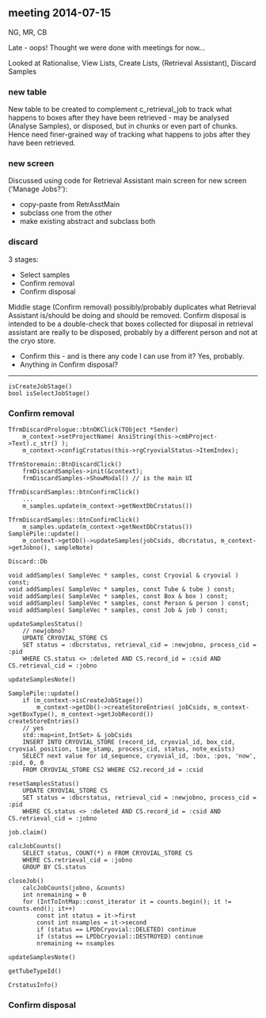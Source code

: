 ## meeting 2014-07-15

NG, MR, CB

Late - oops! Thought we were done with meetings for now...

Looked at Rationalise, View Lists, Create Lists, (Retrieval Assistant), Discard Samples

### new table

New table to be created to complement c_retrieval_job to track what happens to boxes after they have been retrieved - may be analysed (Analyse Samples), or disposed, but in chunks or even part of chunks. Hence need finer-grained way of tracking what happens to jobs after they have been retrieved.


### new screen

Discussed using code for Retrieval Assistant main screen for new screen ('Manage Jobs?'):

* copy-paste from RetrAsstMain
* subclass one from the other
* make existing abstract and subclass both

### discard

3 stages: 

* Select samples
* Confirm removal
* Confirm disposal

Middle stage (Confirm removal) possibly/probably duplicates what Retrieval Assistant is/should be doing and should be removed. Confirm disposal is intended to be a double-check that boxes collected for disposal in retrieval assistant are really to be disposed, probably by a different person and not at the cryo store.

* Confirm this - and is there any code I can use from it? Yes, probably. 
* Anything in Confirm disposal?

---

    isCreateJobStage()
    bool isSelectJobStage()

### Confirm removal



    TfrmDiscardPrologue::btnOKClick(TObject *Sender)
        m_context->setProjectName( AnsiString(this->cmbProject->Text).c_str() );
        m_context->configCrstatus(this->rgCryovialStatus->ItemIndex);
    
    TfrmStoremain::BtnDiscardClick()
        frmDiscardSamples->init(&context);
        frmDiscardSamples->ShowModal() // is the main UI

    TfrmDiscardSamples::btnConfirmClick()
        ...
        m_samples.update(m_context->getNextDbCrstatus())

    TfrmDiscardSamples::btnConfirmClick()
        m_samples.update(m_context->getNextDbCrstatus())
    SamplePile::update()
        m_context->getDb()->updateSamples(jobCsids, dbcrstatus, m_context->getJobno(), sampleNote)

    Discard::Db

    void addSamples( SampleVec * samples, const Cryovial & cryovial ) const;
    void addSamples( SampleVec * samples, const Tube & tube ) const;
    void addSamples( SampleVec * samples, const Box & box ) const;
    void addSamples( SampleVec * samples, const Person & person ) const;
    void addSamples( SampleVec * samples, const Job & job ) const;

    updateSamplesStatus()
        // newjobno?
        UPDATE CRYOVIAL_STORE CS
        SET status = :dbcrstatus, retrieval_cid = :newjobno, process_cid = :pid
        WHERE CS.status <> :deleted AND CS.record_id = :csid AND CS.retrieval_cid = :jobno

    updateSamplesNote()

    SamplePile::update()
        if (m_context->isCreateJobStage())
            m_context->getDb()->createStoreEntries( jobCsids, m_context->getBoxType(), m_context->getJobRecord())
    createStoreEntries()
        // yes
        std::map<int,IntSet> & jobCsids
        INSERT INTO CRYOVIAL_STORE (record_id, cryovial_id, box_cid, cryovial_position, time_stamp, process_cid, status, note_exists)
        SELECT next value for id_sequence, cryovial_id, :box, :pos, 'now', :pid, 0, 0 
        FROM CRYOVIAL_STORE CS2 WHERE CS2.record_id = :csid

    resetSamplesStatus()
        UPDATE CRYOVIAL_STORE CS
        SET status = :dbcrstatus, retrieval_cid = :newjobno, process_cid = :pid
        WHERE CS.status <> :deleted AND CS.record_id = :csid AND CS.retrieval_cid = :jobno

    job.claim()

    calcJobCounts()
        SELECT status, COUNT(*) n FROM CRYOVIAL_STORE CS
        WHERE CS.retrieval_cid = :jobno
        GROUP BY CS.status

    closeJob()
        calcJobCounts(jobno, &counts)
        int nremaining = 0
        for (IntToIntMap::const_iterator it = counts.begin(); it != counts.end(); it++)
            const int status = it->first
            const int nsamples = it->second
            if (status == LPDbCryovial::DELETED) continue
            if (status == LPDbCryovial::DESTROYED) continue
            nremaining += nsamples

    updateSamplesNote()

    getTubeTypeId()

    CrstatusInfo()

### Confirm disposal
